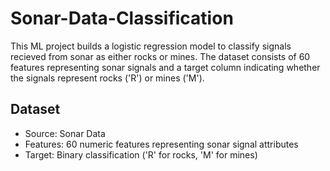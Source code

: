 # Sonar-Data-Classification

This ML project builds a logistic regression model to classify signals recieved from sonar as either rocks or mines. The dataset consists of 60 features representing sonar signals and a target column indicating whether the signals represent rocks ('R') or mines ('M').

## Dataset
- Source: Sonar Data
- Features: 60 numeric features representing sonar signal attributes
- Target: Binary classification ('R' for rocks, 'M' for mines)
